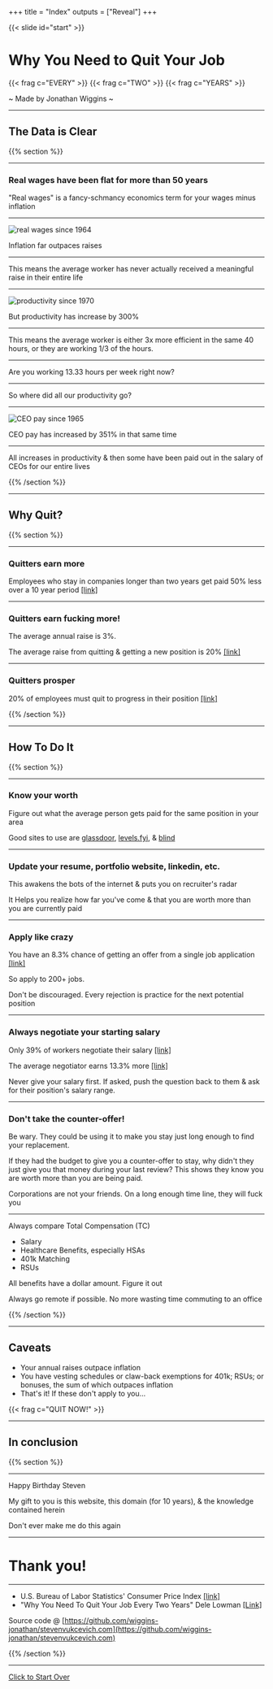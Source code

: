 +++
title = "Index"
outputs = ["Reveal"]
+++

{{< slide id="start" >}}
# Why You Need to Quit Your Job
{{< frag c="EVERY" >}}
{{< frag c="TWO" >}}
{{< frag c="YEARS" >}}

~ Made by Jonathan Wiggins ~

---

## The Data is Clear

{{% section %}}

---

### Real wages have been flat for more than 50 years
"Real wages" is a fancy-schmancy economics term for your wages minus inflation

---

![real wages since 1964](/images/wages.jpg)

Inflation far outpaces raises

---


This means the average worker has never actually received a meaningful raise in
their entire life

---

![productivity since 1970](/images/productivity.png)

But productivity has increase by 300%

---

This means the average worker is either 3x more efficient in the same 40 hours,
or they are working 1/3 of the hours.

---

Are you working 13.33 hours per week right now?

---

So where did all our productivity go?

---
![CEO pay since 1965](/images/ceo_pay.png)

CEO pay has increased by 351% in that same time

---

All increases in productivity & then some have been paid out in the salary of
CEOs for our entire lives

{{% /section %}}

---

## Why Quit?

{{% section %}}

---

### Quitters earn more

Employees who stay in companies longer than two years get paid 50% less over
a 10 year period
[[link]](https://www.forbes.com/sites/cameronkeng/2014/06/22/employees-that-stay-in-companies-longer-than-2-years-get-paid-50-less/?sh=466ec56ae07f)

---

### Quitters earn fucking more!

The average annual raise is 3%.

The average raise from quitting & getting a new position is 20%
[[link]](https://www.usatoday.com/story/money/personalfinance/2013/09/18/how-much-of-a-pay-raise-can-you-expect-in-2014/2832791/)

---

### Quitters prosper

20% of employees must quit to progress in their position
[[link]](https://workinstitute.com/main-reason-for-leaving-is-career-development/)


{{% /section %}}

---

## How To Do It

{{% section %}}

---

### Know your worth

Figure out what the average person gets paid for the same position in your area

Good sites to use are
[glassdoor](https://www.glassdoor.com),
[levels.fyi](https://www.levels.fyi),
& [blind](https://www.teamblind.com/)

---

### Update your resume, portfolio website, linkedin, etc.

This awakens the bots of the internet & puts you on recruiter's radar

It Helps you realize how far you've come & that you are worth more than you are
currently paid

---

### Apply like crazy

You have an 8.3% chance of getting an offer from a single job application
[[link]](https://www.hirelehigh.com/post/how-many-applications-does-it-take-to-get-a-job)

So apply to 200+ jobs.

Don't be discouraged. Every rejection is practice for the next potential position

---

### Always negotiate your starting salary

Only 39% of workers negotiate their salary
[[link]](https://www.cnbc.com/2018/02/08/only-39-percent-of-workers-negotiated-their-salary-at-their-last-job-offer.html)

The average negotiator earns 13.3% more
[[link]](https://www.cnbc.com/2017/10/24/if-you-dont-negotiate-salary-you-could-lose-7500-a-year-glassdoor.html)

Never give your salary first. If asked, push the question back to them & ask for
their position's salary range.

---

### Don't take the counter-offer!
Be wary. They could be using it to make you stay just long enough to find your
replacement.

If they had the budget to give you a counter-offer to stay, why didn't they just
give you that money during your last review? This shows they know you are worth
more than you are being paid.

Corporations are not your friends. On a long enough time line, they will fuck you

---

Always compare Total Compensation (TC)
* Salary
* Healthcare Benefits, especially HSAs
* 401k Matching
* RSUs

All benefits have a dollar amount. Figure it out

Always go remote if possible. No more wasting time commuting to an office

{{% /section %}}

---
## Caveats
* Your annual raises outpace inflation
* You have vesting schedules or claw-back exemptions for 401k; RSUs; or
  bonuses, the sum of which outpaces inflation
* That's it! If these don't apply to you...

{{< frag c="QUIT NOW!" >}}

---

## In conclusion

{{% section %}}

---

Happy Birthday Steven

My gift to you is this website, this domain (for 10 years), & the knowledge contained herein

Don't ever make me do this again

---

# Thank you!

---

* U.S. Bureau of Labor Statistics' Consumer Price Index
  [[link]](https://www.bls.gov/cpi/)
* "Why You Need To Quit Your Job Every Two Years" Dele Lowman
  [[Link]](https://www.linkedin.com/pulse/why-you-need-quit-your-job-every-two-years-dele-smith)

Source code @
[https://github.com/wiggins-jonathan/stevenvukcevich.com](https://github.com/wiggins-jonathan/stevenvukcevich.com)

{{% /section %}}

---

[Click to Start Over](#start)
